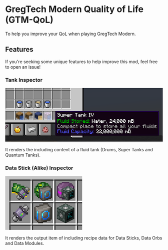 # GregTech Modern Quality of Life (GTM-QoL)

To help you improve your QoL when playing GregTech Modern.

## Features

If you're seeking some unique features to help improve this mod, feel free to open an issue!

### Tank Inspector

![](docs/tank_inspector.png)

It renders the including content of a fluid tank (Drums, Super Tanks and Quantum Tanks).

### Data Stick (Alike) Inspector

![](docs/data_stick_inspector.png)

It renders the output item of including recipe data for Data Sticks, Data Orbs and Data Modules.
